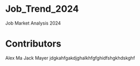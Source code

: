 # Job_Trend_2024
Job Market Analysis 2024

# Contributors
Alex Ma
Jack Mayer
jdgkahfgakdjghalkhfgfghidfshgkhdskghf